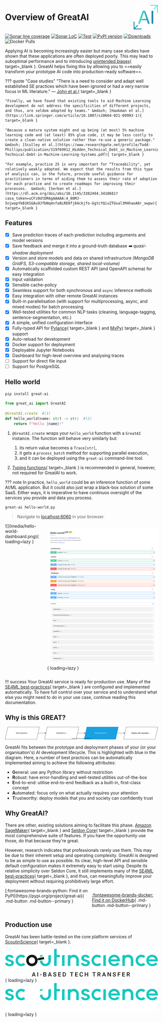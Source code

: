 <div style="display: flex; justify-content: space-between; align-items: center;">
    <h1 style="margin: 0">Overview of GreatAI</h1>
    <img  src="media/logo.png" width=80>
</div>

[![Sonar line coverage](https://sonar.scoutinscience.com/api/project_badges/measure?project=great-ai&metric=coverage)](https://sonar.scoutinscience.com/dashboard?id=great-ai)
[![Sonar LoC](https://sonar.scoutinscience.com/api/project_badges/measure?project=great-ai&metric=ncloc)](https://sonar.scoutinscience.com/dashboard?id=great-ai)
[![Test](https://github.com/schmelczer/great-ai/actions/workflows/test.yml/badge.svg)](https://github.com/schmelczer/great-ai/actions/workflows/test.yml)
[![PyPI version](https://badge.fury.io/py/great-ai.svg)](https://badge.fury.io/py/great-ai)
[![Downloads](https://pepy.tech/badge/great-ai/month)](https://pepy.tech/project/great-ai)
![Docker Pulls](https://img.shields.io/docker/pulls/schmelczera/great-ai)


Applying AI is becoming increasingly easier but many case studies have shown that these applications are often deployed poorly. This may lead to suboptimal performance and to introducing [unintended biases](https://en.wikipedia.org/wiki/Weapons_of_Math_Destruction){ target=_blank }. GreatAI helps fixing this by allowing you to ==easily transform your prototype AI code into production-ready software==.

??? quote "Case studies"
    "There is a need to consider and adapt well established SE practices which have been ignored or had a very narrow focus in ML literature."
    &mdash; [John et al.](https://ieeexplore.ieee.org/abstract/document/9359253){ target=_blank }

    "Finally, we have found that existing tools to aid Machine Learning development do not address the specificities of different projects, and thus, are seldom adopted by teams." &mdash; [Haakman et al.](https://link.springer.com/article/10.1007/s10664-021-09993-1){ target=_blank }

    "Because a mature system might end up being (at most) 5% machine learning code and (at least) 95% glue code, it may be less costly to create a clean native solution rather than re-use a generic package." &mdash; [Sculley et al.](https://www.researchgate.net/profile/Todd-Phillips/publication/319769912_Hidden_Technical_Debt_in_Machine_Learning_Systems/links/61e716d68d338833e37a7fd6/Hidden-Technical-Debt-in-Machine-Learning-Systems.pdf){ target=_blank }

    "For example, practice 25 is very important for “Traceability", yet relatively weakly adopted. We expect that the results from this type of analysis can, in the future, provide useful guidance for practitioners in terms of aiding them to assess their rate of adoption for each practice and to create roadmaps for improving their processes.  &mdash; [Serban et al.](https://dl.acm.org/doi/abs/10.1145/3382494.3410681?casa_token=uCFz0dtDR6gAAAAA:4_8OMJ-5njwopYkB1KSGAu9JfbNq4nfa8LRE0fj84ckjfo-GgtcYQivZTGxal3M4haoA8r_xwpw){ target=_blank }

## Features

- [x] Save prediction traces of each prediction including arguments and model versions
- [x] Save feedback and merge it into a ground-truth database *:arrow_right: quasi-shadow deployment*
- [x] Version and store models and data on shared infrastructure *(MongoDB GridFS, S3-compatible storage, shared local-volume)*
- [x] Automatically scaffolded custom REST API (and OpenAPI schema) for easy integration
- [x] Input validation
- [x] Sensible cache-policy
- [x] Seamless support for both synchronous and `async` inference methods
- [x] Easy integration with other remote GreatAI instances
- [x] Built-in parallelisation (with support for multiprocessing, async, and mixed modes) for batch processing
- [x] Well-tested utilities for common NLP tasks (cleaning, language-tagging, sentence-segmentation, etc.)
- [x] A simple, unified configuration interface
- [x] Fully-typed API for [Pylance](https://github.com/microsoft/pylance-release){ target=_blank } and [MyPy](http://mypy-lang.org){ target=_blank } support
- [x] Auto-reload for development
- [x] Docker support for deployment
- [x] Deployable Jupyter Notebooks
- [x] Dashboard for high-level overview and analysing traces
- [ ] Support for direct file input
- [ ] Support for PostgreSQL

## Hello world

```sh
pip install great-ai
```

```python title="hello-world.py" 
from great_ai import GreatAI

@GreatAI.create  #(1) 
def hello_world(name: str) -> str:  #(2) 
    return f"Hello {name}!"
```

1.  `@GreatAI.create` wraps your `hello_world` function with a `GreatAI` instance. The function will behave very similarly but:
    1. its return value becomes a `Trace[str]`,
    2. it gets a `process_batch` method for supporting parallel execution,
    3. and it can be deployed using the `great-ai` command-line tool.

2.  [Typing functions](https://docs.python.org/3/library/typing.html){ target=_blank } is recommended in general, however, not required for GreatAI to work.

??? note
    In practice, `hello_world` could be an inference function of some AI/ML application. But it could also just wrap a black-box solution of some SaaS. Either ways, it is imperative to have continuos oversight of the services you provide and data you process.

```sh title="terminal" 
great-ai hello-world.py
```
> Navigate to [localhost:6060](http://127.0.0.1:6060) in your browser.

<div style="display: flex; justify-content: space-evenly;" markdown>
![](media/hello-world-dashboard.png){ loading=lazy }

![](media/hello-world-docs.png){ loading=lazy }
</div>

!!! success
    Your GreatAI service is ready for production use. Many of the [SE4ML best-practices](https://se-ml.github.io){ target=_blank } are configured and implemented automatically. To have full control over your service and to understand what else you might need to do in your use case, continue reading this documentation.

## Why is this GREAT?

![scope of GreatAI](media/scope-simple.drawio.svg)

GreatAI fits between the prototype and deployment phases of your (or your organisation's) AI development lifecycle. This is highlighted with blue in the diagram. Here, a number of best practices can be automatically implemented aiming to achieve the following attributes:

- **G**eneral: use any Python library without restriction
- **R**obust: have error-handling and well-tested utilities out-of-the-box 
- **E**nd-to-end: utilise end-to-end feedback as a built-in, first-class concept
- **A**utomated: focus only on what actually requires your attention
- **T**rustworthy: deploy models that you and society can confidently trust

## Why GreatAI?

There are other, existing solutions aiming to facilitate this phase. [Amazon SageMaker](https://aws.amazon.com/sagemaker){ target=_blank } and [Seldon Core](https://www.seldon.io/solutions/open-source-projects/core){ target=_blank } provide the most comprehensive suite of features. If you have the opportunity use those, do that because they're great.

However, research indicates that professionals rarely use them. This may be due to their inherent setup and operating complexity. GreatAI is designed to be as simple to use as possible. Its clear, high-level API and sensible default configuration makes it extremely easy to start using. Despite its relative simplicity over Seldon Core, it still implements many of the [SE4ML best-practices](https://se-ml.github.io){ target=_blank }, and thus, can meaningfully improve your deployment without requiring prohibitively large effort.


<div style="display: flex; justify-content: space-evenly;" markdown>
[:fontawesome-brands-python: Find it on PyPI](https://pypi.org/project/great-ai){ .md-button .md-button--primary }

[:fontawesome-brands-docker: Find it on DockerHub](https://hub.docker.com/repository/docker/schmelczera/great-ai){ .md-button .md-button--primary }
</div>

## Production use

GreatAI has been battle-tested on the core platform services of [ScoutinScience](https://www.scoutinscience.com/){ target=_blank }.

![ScoutinScience logo](media/scoutinscience.svg#only-light){ loading=lazy }
![ScoutinScience logo](media/scoutinscience-white.svg#only-dark){ loading=lazy }
